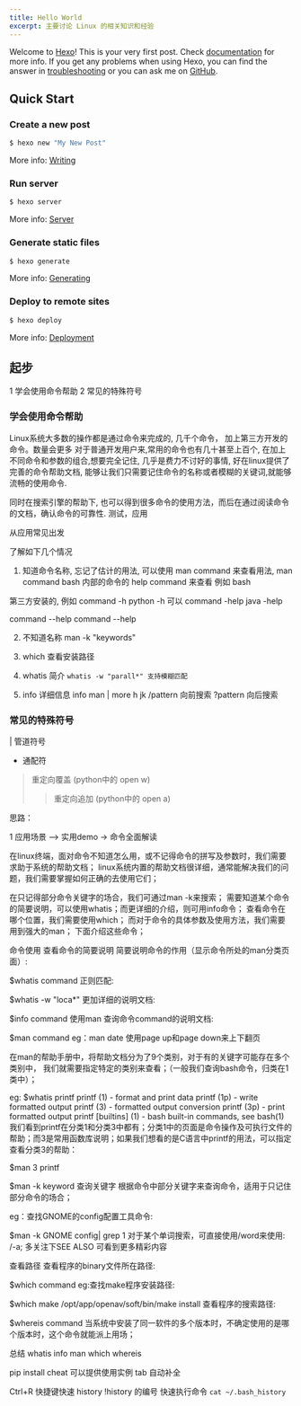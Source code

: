```yaml
---
title: Hello World
excerpt: 主要讨论 Linux 的相关知识和经验
---
```

Welcome to [Hexo](https://hexo.io/)! This is your very first post. Check [documentation](https://hexo.io/docs/) for more info. If you get any problems when using Hexo, you can find the answer in [troubleshooting](https://hexo.io/docs/troubleshooting.html) or you can ask me on [GitHub](https://github.com/hexojs/hexo/issues).

## Quick Start

### Create a new post

``` bash
$ hexo new "My New Post"
```

More info: [Writing](https://hexo.io/docs/writing.html)

### Run server

``` bash
$ hexo server
```

More info: [Server](https://hexo.io/docs/server.html)

### Generate static files

``` bash
$ hexo generate
```

More info: [Generating](https://hexo.io/docs/generating.html)

### Deploy to remote sites

``` bash
$ hexo deploy
```

More info: [Deployment](https://hexo.io/docs/one-command-deployment.html)


<!-- more -->

## 起步

1 学会使用命令帮助
2 常见的特殊符号

### 学会使用命令帮助
Linux系统大多数的操作都是通过命令来完成的, 几千个命令， 加上第三方开发的命令。数量会更多 对于普通开发用户来,常用的命令也有几十甚至上百个, 在加上不同命令和参数的组合,想要完全记住, 几乎是费力不讨好的事情, 好在linux提供了完善的命令帮助文档, 能够让我们只需要记住命令的名称或者模糊的关键词,就能够流畅的使用命令.

同时在搜索引擎的帮助下, 也可以得到很多命令的使用方法，而后在通过阅读命令的文档，确认命令的可靠性. 测试，应用

从应用常见出发

了解如下几个情况
1. 知道命令名称, 忘记了估计的用法, 可以使用 man command 来查看用法,
man command
bash 内部的命令的 help command 来查看
例如 bash 

第三方安装的, 例如
command -h
python -h 可以
command -help
java -help

command --help
command --help 


2. 不知道名称 man -k "keywords"
3. which 查看安装路径
4. whatis 简介
    `whatis -w "parall*" 支持模糊匹配`

5. info 详细信息
    info man | more
h 
jk
/pattern 向前搜索 
?pattern 向后搜索


### 常见的特殊符号

| 管道符号
* 通配符
> 重定向覆盖 (python中的 open w)
>> 重定向追加 (python中的 open a)



思路：

1 应用场景 —> 实用demo -> 命令全面解读




在linux终端，面对命令不知道怎么用，或不记得命令的拼写及参数时，我们需要求助于系统的帮助文档； linux系统内置的帮助文档很详细，通常能解决我们的问题，我们需要掌握如何正确的去使用它们；

在只记得部分命令关键字的场合，我们可通过man -k来搜索；
需要知道某个命令的简要说明，可以使用whatis；而更详细的介绍，则可用info命令；
查看命令在哪个位置，我们需要使用which；
而对于命令的具体参数及使用方法，我们需要用到强大的man；
下面介绍这些命令；

命令使用
查看命令的简要说明
简要说明命令的作用（显示命令所处的man分类页面）:

$whatis command
正则匹配:

$whatis -w "loca*"
更加详细的说明文档:

$info command
使用man
查询命令command的说明文档:

$man command
eg：man date
使用page up和page down来上下翻页

在man的帮助手册中，将帮助文档分为了9个类别，对于有的关键字可能存在多个类别中， 我们就需要指定特定的类别来查看；（一般我们查询bash命令，归类在1类中）；


eg:
$whatis printf
printf               (1)  - format and print data
printf               (1p)  - write formatted output
printf               (3)  - formatted output conversion
printf               (3p)  - print formatted output
printf [builtins]    (1)  - bash built-in commands, see bash(1)
我们看到printf在分类1和分类3中都有；分类1中的页面是命令操作及可执行文件的帮助；而3是常用函数库说明；如果我们想看的是C语言中printf的用法，可以指定查看分类3的帮助：

$man 3 printf

$man -k keyword
查询关键字 根据命令中部分关键字来查询命令，适用于只记住部分命令的场合；

eg：查找GNOME的config配置工具命令:

$man -k GNOME config| grep 1
对于某个单词搜索，可直接使用/word来使用: /-a; 多关注下SEE ALSO 可看到更多精彩内容

查看路径
查看程序的binary文件所在路径:

$which command
eg:查找make程序安装路径:

$which make
/opt/app/openav/soft/bin/make install
查看程序的搜索路径:

$whereis command
当系统中安装了同一软件的多个版本时，不确定使用的是哪个版本时，这个命令就能派上用场；

总结
whatis info man which whereis


pip install cheat 可以提供使用实例
tab 自动补全



Ctrl+R 快捷键快速
history
!history 的编号 快速执行命令
`cat ~/.bash_history`


